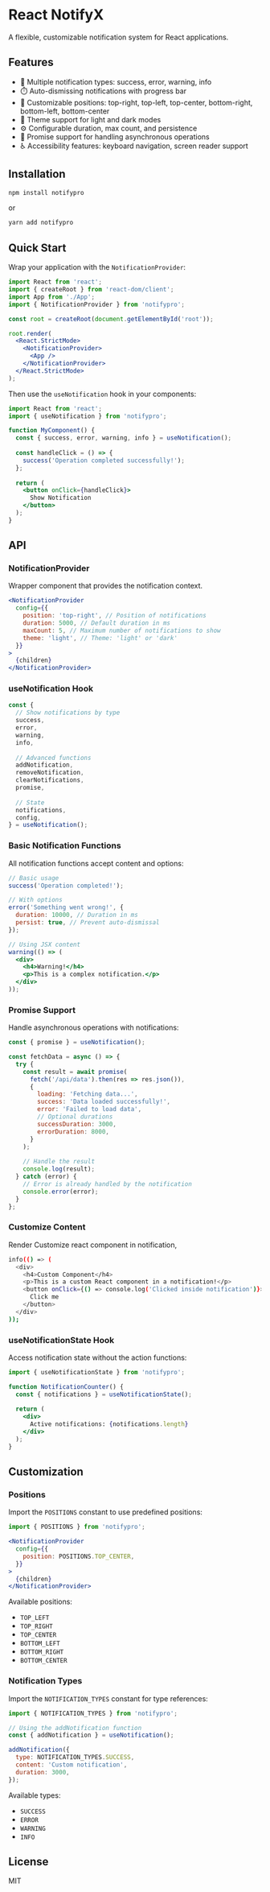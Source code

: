 # React NotifyX

A flexible, customizable notification system for React applications.

## Features

- 🚀 Multiple notification types: success, error, warning, info
- ⏱️ Auto-dismissing notifications with progress bar
- 🔧 Customizable positions: top-right, top-left, top-center, bottom-right, bottom-left, bottom-center
- 🎨 Theme support for light and dark modes
- ⚙️ Configurable duration, max count, and persistence
- 🔄 Promise support for handling asynchronous operations
- ♿ Accessibility features: keyboard navigation, screen reader support

## Installation

```bash
npm install notifypro
```

or

```bash
yarn add notifypro
```

## Quick Start

Wrap your application with the `NotificationProvider`:

```jsx
import React from 'react';
import { createRoot } from 'react-dom/client';
import App from './App';
import { NotificationProvider } from 'notifypro';

const root = createRoot(document.getElementById('root'));

root.render(
  <React.StrictMode>
    <NotificationProvider>
      <App />
    </NotificationProvider>
  </React.StrictMode>
);
```

Then use the `useNotification` hook in your components:

```jsx
import React from 'react';
import { useNotification } from 'notifypro';

function MyComponent() {
  const { success, error, warning, info } = useNotification();
  
  const handleClick = () => {
    success('Operation completed successfully!');
  };
  
  return (
    <button onClick={handleClick}>
      Show Notification
    </button>
  );
}
```

## API

### NotificationProvider

Wrapper component that provides the notification context.

```jsx
<NotificationProvider
  config={{
    position: 'top-right', // Position of notifications
    duration: 5000, // Default duration in ms
    maxCount: 5, // Maximum number of notifications to show
    theme: 'light', // Theme: 'light' or 'dark'
  }}
>
  {children}
</NotificationProvider>
```

### useNotification Hook

```jsx
const {
  // Show notifications by type
  success,
  error,
  warning,
  info,
  
  // Advanced functions
  addNotification,
  removeNotification,
  clearNotifications,
  promise,
  
  // State
  notifications,
  config,
} = useNotification();
```

### Basic Notification Functions

All notification functions accept content and options:

```jsx
// Basic usage
success('Operation completed!');

// With options
error('Something went wrong!', {
  duration: 10000, // Duration in ms
  persist: true, // Prevent auto-dismissal
});

// Using JSX content
warning(() => (
  <div>
    <h4>Warning!</h4>
    <p>This is a complex notification.</p>
  </div>
));
```

### Promise Support

Handle asynchronous operations with notifications:

```jsx
const { promise } = useNotification();

const fetchData = async () => {
  try {
    const result = await promise(
      fetch('/api/data').then(res => res.json()),
      {
        loading: 'Fetching data...',
        success: 'Data loaded successfully!',
        error: 'Failed to load data',
        // Optional durations
        successDuration: 3000,
        errorDuration: 8000,
      }
    );
    
    // Handle the result
    console.log(result);
  } catch (error) {
    // Error is already handled by the notification
    console.error(error);
  }
};
```

### Customize Content
Render Customize react component in notification,

```bash
info(() => (
  <div>
    <h4>Custom Component</h4>
    <p>This is a custom React component in a notification!</p>
    <button onClick={() => console.log('Clicked inside notification')}>
      Click me
    </button>
  </div>
));
```

### useNotificationState Hook

Access notification state without the action functions:

```jsx
import { useNotificationState } from 'notifypro';

function NotificationCounter() {
  const { notifications } = useNotificationState();
  
  return (
    <div>
      Active notifications: {notifications.length}
    </div>
  );
}
```

## Customization

### Positions

Import the `POSITIONS` constant to use predefined positions:

```jsx
import { POSITIONS } from 'notifypro';

<NotificationProvider
  config={{
    position: POSITIONS.TOP_CENTER,
  }}
>
  {children}
</NotificationProvider>
```

Available positions:
- `TOP_LEFT`
- `TOP_RIGHT`
- `TOP_CENTER`
- `BOTTOM_LEFT`
- `BOTTOM_RIGHT`
- `BOTTOM_CENTER`

### Notification Types

Import the `NOTIFICATION_TYPES` constant for type references:

```jsx
import { NOTIFICATION_TYPES } from 'notifypro';

// Using the addNotification function
const { addNotification } = useNotification();

addNotification({
  type: NOTIFICATION_TYPES.SUCCESS,
  content: 'Custom notification',
  duration: 3000,
});
```

Available types:
- `SUCCESS`
- `ERROR`
- `WARNING`
- `INFO`

## License

MIT